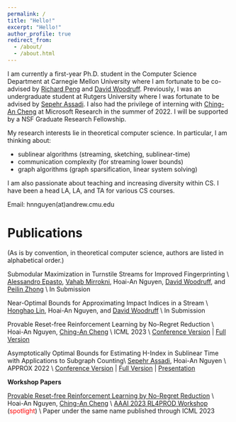 ```yaml
---
permalink: /
title: "Hello!"
excerpt: "Hello!"
author_profile: true
redirect_from: 
  - /about/
  - /about.html
---
```

I am currently a first-year Ph.D. student in the Computer Science Department at Carnegie Mellon University where I am fortunate to be co-advised by [Richard Peng](https://www.cs.cmu.edu/~yangp/) and [David Woodruff](http://www.cs.cmu.edu/~dwoodruf/). Previously, I was an undergraduate student at Rutgers University where I was fortunate to be advised by [Sepehr Assadi](https://sepehr.assadi.info/). I also had the privilege of interning with [Ching-An Cheng](https://www.chinganc.com/) at Microsoft Research in the summer of 2022. I will be supported by a NSF Graduate Research Fellowship. 

My research interests lie in theoretical computer science. In particular, I am thinking about:
* sublinear algorithms (streaming, sketching, sublinear-time)
* communication complexity (for streaming lower bounds)
* graph algorithms (graph sparsification, linear system solving)

I am also passionate about teaching and increasing diversity within CS. I have been a head LA, LA, and TA for various CS courses. 

Email: hnnguyen(at)andrew.cmu.edu

Publications
============
(As is by convention, in theoretical computer science, authors are listed in alphabetical order.)

Submodular Maximization in Turnstile Streams for Improved Fingerprinting \\
[Alessandro Epasto](https://epasto.org/), [Vahab Mirrokni](https://research.google/people/vahab-s-mirrokni/), Hoai-An Nguyen, [David Woodruff](http://www.cs.cmu.edu/~dwoodruf/), and [Peilin Zhong](https://research.google/people/peilin-zhong/) \\
In Submission 

Near-Optimal Bounds for Approximating Impact Indices in a Stream \\
[Honghao Lin](https://honghlin.github.io/), Hoai-An Nguyen, and [David Woodruff](http://www.cs.cmu.edu/~dwoodruf/) \\
In Submission 

Provable Reset-free Reinforcement Learning by No-Regret Reduction \\
Hoai-An Nguyen, [Ching-An Cheng](https://www.chinganc.com/) \\
ICML 2023 \\
[Conference Version](https://proceedings.mlr.press/v202/nguyen23b.html) | [Full Version](https://arxiv.org/abs/2301.02389)

Asymptotically Optimal Bounds for Estimating H-Index in Sublinear Time with Applications to Subgraph Counting\\
[Sepehr Assadi](https://sepehr.assadi.info/), Hoai-An Nguyen \\
APPROX 2022 \\
[Conference Version](https://drops.dagstuhl.de/opus/volltexte/2022/17170/) | [Full Version](https://arxiv.org/abs/2209.08114) | [Presentation](https://www.youtube.com/watch?v=R5h6dJgQAoA)

<strong>Workshop Papers</strong>

[Provable Reset-free Reinforcement Learning by No-Regret Reduction](https://arxiv.org/abs/2301.02389) \\
Hoai-An Nguyen, [Ching-An Cheng](https://www.chinganc.com/) \\
[AAAI 2023 RL4PROD Workshop](https://sites.google.com/view/rlready4prodworkshop/home) (<font color = red>spotlight</font>) \\
Paper under the same name published through ICML 2023